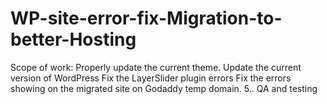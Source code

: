 # WP-site-error-fix-Migration-to-better-Hosting
Scope of work:       Properly update the current theme.      Update the current version of WordPress      Fix the LayerSlider plugin errors      Fix the errors showing on the migrated site on Godaddy temp domain.  5.. QA and testing

